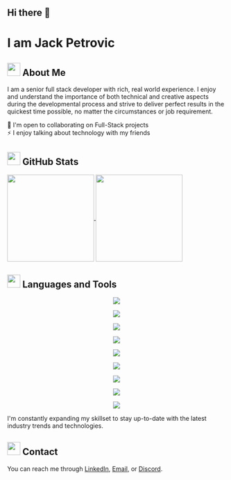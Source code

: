 ## Hi there 👋

# I am Jack Petrovic


## <img height=30 src="https://raw.githubusercontent.com/Tarikul-Islam-Anik/Animated-Fluent-Emojis/master/Emojis/People/Technologist.png" /> About Me
I am a senior full stack developer with rich, real world experience. I enjoy and understand the importance of both technical and creative aspects during the developmental process and strive to deliver perfect results in the quickest time possible, no matter the circumstances or job requirement.

🤝  I'm open to collaborating on Full-Stack projects <br/>
⚡  I enjoy talking about technology with my friends <br/>

## <img height=30 src="https://raw.githubusercontent.com/Tarikul-Islam-Anik/Animated-Fluent-Emojis/master/Emojis/Travel%20and%20places/Rocket.png" /> GitHub Stats

<a href="https://github.com/jack-petrovic/convoychat">
  <img height=200 align="center" src="https://github-readme-stats.vercel.app/api?username=jack-petrovic&show_icons=true&theme=merko&rank_icon=github" />
  <img height=200 align="center" src="https://github-readme-stats.vercel.app/api/top-langs/?username=jack-petrovic&exclude_repo=github-readme-stats,jack-petrovic.github.io&show_icons=true&theme=dracula&show_owner=true" />
</a>

## <img height=30 src="https://raw.githubusercontent.com/Tarikul-Islam-Anik/Animated-Fluent-Emojis/master/Emojis/Objects/Hammer%20and%20Wrench.png" /> Languages and Tools
<p align="center">
  <a href="https://skillicons.dev">
    <img src="https://skillicons.dev/icons?i=cpp,cs,js,ts,php" />
  </a>
</p>

<p align="center">
  <a href="https://skillicons.dev">
    <img src="https://skillicons.dev/icons?i=css,html,bootstrap,materialui,tailwind,figma,jquery" />
  </a>
</p>


<p align="center">
  <a href="https://skillicons.dev">
    <img src="https://skillicons.dev/icons?i=react,vite,vue,vuetify,nextjs,nuxtjs,flutter" />
  </a>
</p>


<p align="center">
  <a href="https://skillicons.dev">
    <img src="https://skillicons.dev/icons?i=nestjs,express,laravel,nodejs" />
  </a>
</p>


<p align="center">
  <a href="https://skillicons.dev">
    <img src="https://skillicons.dev/icons?i=mongodb,mysql,postgres" />
  </a>
</p>


<p align="center">
  <a href="https://skillicons.dev">
    <img src="https://skillicons.dev/icons?i=redux,wordpress,supabase,pinia" />
  </a>
</p>

<p align="center">
  <a href="https://skillicons.dev">
    <img src="https://skillicons.dev/icons?i=bitbucket,git,aws" />
  </a>
</p>


<p align="center">
  <a href="https://skillicons.dev">
    <img src="https://skillicons.dev/icons?i=linkedin,gmail,discord" />
  </a>
</p>

<p align="center">
  <a href="https://skillicons.dev">
    <img src="https://skillicons.dev/icons?i=docker,ps,postman,babel" />
  </a>
</p>


I'm constantly expanding my skillset to stay up-to-date with the latest industry trends and technologies.

## <img height=30 src="https://raw.githubusercontent.com/Tarikul-Islam-Anik/Animated-Fluent-Emojis/master/Emojis/People/Technologist.png" /> Contact
You can reach me through [LinkedIn](https://www.linkedin.com/), [Email](mailto:your-email@example.com), or [Discord](https://discord.com/users/your-discord-username).



